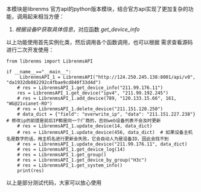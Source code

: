 本模块是librenms 官方api的python版本模块，结合官方api实现了更加复杂的功能，调用起来相当方便：

1. *根据设备IP获取具体信息*，对应函数 *get_device_info*

    

以上功能使用首先实例化类，然后调用各个函数调用，也可以根据 需求查看源码进行二次开发使用：

```
from librenms import LibrenmsAPI

if __name__=="__main__":
     LibrenmsAPI_1 = LibrenmsAPI("http://124.250.245.138:8001/api/v0", "da1932db082292c4fbae9cd840f33d4d")
    # res = LibrenmsAPI_1.get_device_info("211.99.176.11")
    res = LibrenmsAPI_1.get_device("ipv4", "211.99.192.245")
    # res = LibrenmsAPI_1.add_device(789, "120.133.15.66", 161, "WG@21vianet-RO")
    # res = LibrenmsAPI_1.delete_device("211.151.128.250")
    # data_dict = {"field": "overwrite_ip", "data": "211.151.227.238"}  # 修改ip的前提是前后IP都是同一个厂商的，否则web设备列表不会及时更新
    # res = LibrenmsAPI_1.update_device(14, data_dict)
    # res = LibrenmsAPI_1.update_device(456, data_dict)  # 如果设备主机名是数字的话，用主机名进行更新会失败，它会自动人为是设备ID，因此会找不到
    # res = LibrenmsAPI_1.update_device("211.99.176.11", data_dict)
    # res = LibrenmsAPI_1.get_device_log(14)
    # res = LibrenmsAPI_1.get_group()
    # res = LibrenmsAPI_1.get_device_by_group("H3c")
    # res = LibrenmsAPI_1.get_system_info()
    print(res)
```

以上是部分测试代码，大家可以放心使用
